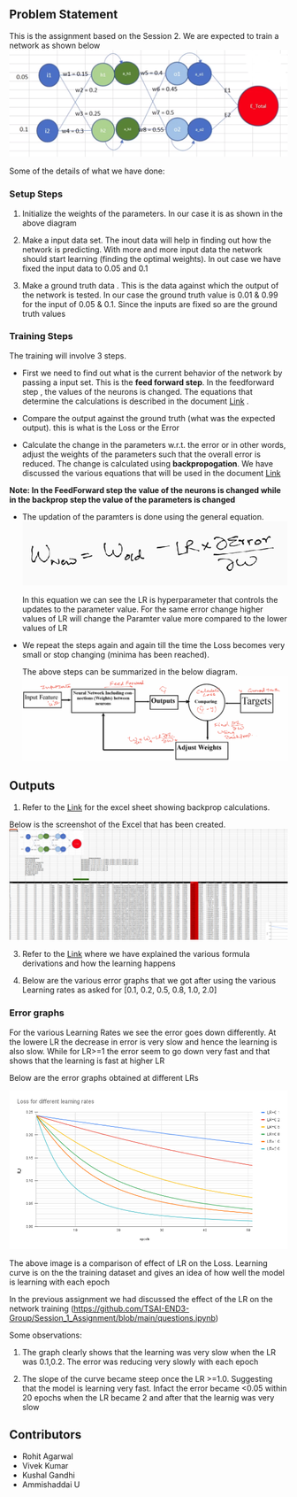 ## Problem Statement
This is the assignment based on the Session 2. We are expected to train a network as shown below
![alt text](images/network.png "Title")

Some of the details of what we have done: 

### Setup Steps
1. Initialize the weights of the parameters. In our case it is as shown in the above diagram

2. Make a input data set. The inout data will help in finding out how the network is predicting. With more and more input data the network should start learning (finding the optimal weights). In out case we have fixed the input data to 0.05 and 0.1

3. Make a ground truth data . This is the data against which the output of the network is tested. In our case the ground truth value is 0.01 & 0.99 for the input of 0.05 & 0.1. Since the inputs are fixed so are the ground truth values

  ### Training Steps
 The training will involve 3 steps. 
  * First we need to find out what is the current behavior of the network by passing a input set. This is the **feed forward step**. In the feedforward step , the values of the neurons is changed. The equations that determine the calculations is described in the document [Link](https://github.com/TSAI-END3-Group/Session_2_Assignment/blob/master/FormulaDerivations.ipynb) .

  * Compare the output against the ground truth (what was the expected output). this is what is the Loss or the Error 

  * Calculate the change in the parameters w.r.t. the error or in other words,  adjust the weights of the parameters such that the overall error is reduced. The change is calculated using **backpropogation**. We have discussed the various equations that will be used in the document [Link](https://github.com/TSAI-END3-Group/Session_2_Assignment/blob/master/FormulaDerivations.ipynb)

  __Note: In the FeedForward step the value of the neurons is changed while in the backprop step the value of the parameters is changed__

  * The updation  of the paramters is done using the general equation. 
![alt text](images/parameter_update.png "Title")
    
  
    In this equation we can see the LR is hyperparameter that controls the updates to the parameter value. For the same error change higher values of LR will change the Paramter value more compared to the lower values of LR

  * We repeat the steps again and again till the time the Loss becomes very small or stop changing (minima has been reached).


    The above steps can be summarized in the below diagram.
    ![alt text](images/trainingLoop.png "Title")





## Outputs

1. Refer to the [Link](https://github.com/TSAI-END3-Group/Session_2_Assignment/blob/master/Assignment_2_NN_Propogation.xlsx) for the excel sheet showing backprop calculations. 

Below is the screenshot of the Excel that has been created.
 ![alt text](images/Screenshot_Assignment_2.png "Title")






3. Refer to the [Link](https://github.com/TSAI-END3-Group/Session_2_Assignment/blob/master/FormulaDerivations.ipynb) where we have explained the various formula derivations and how the learning happens

4. Below are the various error graphs that we got after using the various Learning rates as asked for [0.1, 0.2, 0.5, 0.8, 1.0, 2.0] 


### Error graphs 
For the various Learning Rates we see the error goes down differently. At the lowere LR the decrease in error is very slow and hence the learning is also slow. While for LR>=1 the error seem to go down very fast and that shows that the learning is fast at higher LR

Below are the error graphs obtained at different LRs

![alt text](images/Loss_various_LR.png "Title")

The above image is a comparison of effect of LR on the Loss.
Learning curve is on the the training dataset and gives an idea of how well the model is learning with each epoch

In the previous assignment we had discussed the effect of the LR on the network training (https://github.com/TSAI-END3-Group/Session_1_Assignment/blob/main/questions.ipynb) 

Some observations: 
1. The graph clearly shows that the learning was very slow when the LR was 0.1,0.2. The error was reducing very slowly with each epoch

2. The slope of the curve became steep once the LR >=1.0. Suggesting that the model is learning very fast. Infact the error became <0.05 within 20 epochs when the LR became 2 and after that the learnig was very slow


## Contributors
* Rohit Agarwal
* Vivek Kumar
* Kushal Gandhi
* Ammishaddai U